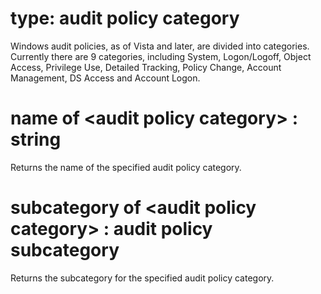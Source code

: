 # type: audit policy category

Windows audit policies, as of Vista and later, are divided into categories. Currently there are 9 categories, including System, Logon/Logoff, Object Access, Privilege Use, Detailed Tracking, Policy Change, Account Management, DS Access and Account Logon.

# name of &lt;audit policy category&gt; : string

Returns the name of the specified audit policy category.

# subcategory of &lt;audit policy category&gt; : audit policy subcategory

Returns the subcategory for the specified audit policy category.

